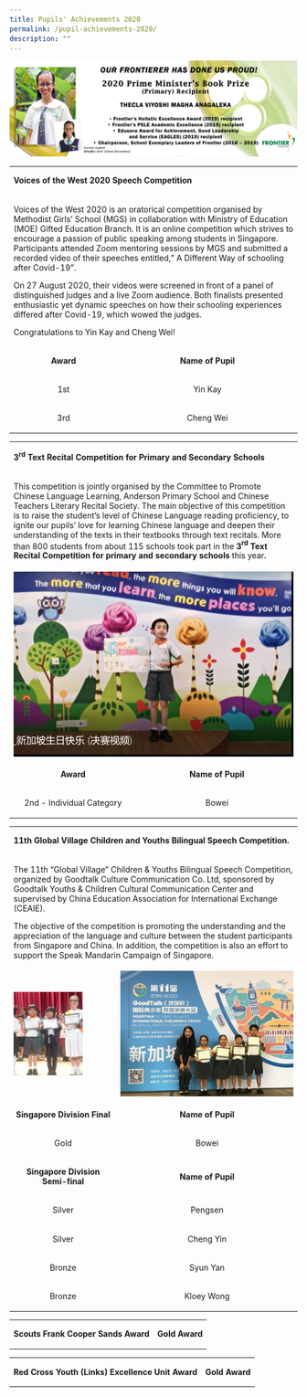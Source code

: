 ```yaml
---
title: Pupils' Achievements 2020
permalink: /pupil-achievements-2020/
description: ""
---
```

<img src="/images/pa1.jpg">
<table>
<tbody>
<tr>
<td colspan="2">
<p><strong>Voices of the West 2020 Speech Competition</strong></p>
</td>
</tr>
<tr>
<td colspan="2">
<p>Voices of the West 2020 is an oratorical competition organised by Methodist Girls’ School (MGS) in collaboration with Ministry of Education (MOE) Gifted Education Branch. It is an online competition which strives to encourage a passion of public speaking among students in Singapore. Participants attended Zoom mentoring sessions by MGS and submitted a recorded video of their speeches entitled,” A Different Way of schooling after Covid-19”.</p>
<p>On 27 August 2020, their videos were screened in front of a panel of distinguished judges and a live Zoom audience. Both finalists presented enthusiastic yet dynamic speeches on how their schooling experiences differed after Covid-19, which wowed the judges.</p>
<p>Congratulations to Yin Kay and Cheng Wei!</p>
</td>
</tr>
<tr>
<td style="text-align: center;">
<p><strong>Award</strong></p>
</td>
<td style="text-align: center;">
<p><strong>Name of Pupil</strong></p>
</td>
</tr>
<tr>
<td style="text-align: center;">
<p>1st</p>
</td>
<td style="text-align: center;">
<p>Yin Kay</p>
</td>
</tr>
<tr>
<td style="text-align: center;">
<p>3rd</p>
</td>
<td style="text-align: center;">
<p>Cheng Wei</p>
</td>
</tr>
</tbody>
</table>
<table>
<tbody>
<tr>
<td colspan="3" width="696">
<p><strong>3<sup>rd</sup>&nbsp;Text Recital Competition for Primary and Secondary Schools</strong></p>
</td>
</tr>
<tr>
<td colspan="3" width="696">
<p>This competition is jointly organised by the Committee to Promote Chinese Language Learning, Anderson Primary School and Chinese Teachers Literary Recital Society. The main objective of this competition is to raise the student’s level of Chinese Language reading proficiency, to ignite our pupils’ love for learning Chinese language and deepen their understanding of the texts in their textbooks through text recitals. More than 800 students from about 115 schools took part in the&nbsp;<strong>3</strong><strong><sup>rd</sup></strong><strong>&nbsp;Text Recital Competition for primary and secondary schools&nbsp;</strong>this year<strong>.</strong></p>
</td>
</tr>
<tr>
<td colspan="3" width="696"><img src="/images/pa2.png"></td>
</tr>
<tr>
<td style="text-align: center;" width="208">
<p><strong>Award</strong></p>
</td>
<td style="text-align: center;" colspan="2" width="216">
<p><strong>Name of Pupil</strong></p>
</td>
</tr>
<tr>
<td style="text-align: center;" width="208">
<p>2nd - Individual Category</p>
</td>
<td style="text-align: center;" colspan="2" width="216">
<p>Bowei</p>
</td>
</tr>
</tbody>
</table>
<table>
<tbody>
<tr>
<td colspan="3" width="696">
<p><strong>11th Global Village Children and Youths Bilingual Speech Competition.</strong></p>
</td>
</tr>
<tr>
<td colspan="3" width="696">
<p>The 11th “Global Village” Children &amp; Youths Bilingual Speech Competition, organized by Goodtalk Culture Communication Co. Ltd, sponsored by Goodtalk Youths &amp; Children Cultural Communication Center and supervised by China Education Association for International Exchange (CEAIE).</p>
<p>The objective of the competition is promoting the understanding and the appreciation of the language and culture between the student participants from Singapore and China. In addition, the competition is also an effort to support the Speak Mandarin Campaign of Singapore.</p>
</td>
</tr>
<tr>
<td colspan="2" width="312">
<img style="width: 70%;" src="/images/pa3.jpeg">
</td>
<td width="384">
<img src="/images/pa4.jpeg">
</td>
</tr>
<tr>
<td style="text-align: center;" width="208">
<p><strong>Singapore Division Final</strong></p>
</td>
<td style="text-align: center;" colspan="2" width="216">
<p><strong>Name of Pupil</strong></p>
</td>
</tr>
<tr>
<td style="text-align: center;" width="208">
<p>Gold</p>
</td>
<td style="text-align: center;" colspan="2" width="216">
<p>Bowei</p>
</td>
</tr>
<tr>
<td style="text-align: center;" width="208">
<p><strong>Singapore Division Semi-final</strong></p>
</td>
<td style="text-align: center;" colspan="2" width="216">
<p><strong>Name of Pupil</strong></p>
</td>
</tr>
<tr>
<td style="text-align: center;" width="208">
<p>Silver</p>
</td>
<td style="text-align: center;" colspan="2" width="216">
<p>Pengsen</p>
</td>
</tr>
<tr>
<td style="text-align: center;" width="208">
<p>Silver</p>
</td>
<td style="text-align: center;" colspan="2" width="216">
<p>Cheng Yin</p>
</td>
</tr>
<tr>
<td style="text-align: center;" width="208">
<p>Bronze</p>
</td>
<td style="text-align: center;" colspan="2" width="216">
<p>Syun Yan</p>
</td>
</tr>
<tr>
<td style="text-align: center;" width="208">
<p>Bronze</p>
</td>
<td style="text-align: center;" colspan="2" width="216">
<p>Kloey Wong</p>
</td>
</tr>
</tbody>
</table>
<table>
<tbody>
<tr>
<td>
<p><strong>Scouts Frank&nbsp;</strong><strong>Cooper Sands&nbsp;</strong><strong>Award</strong></p>
</td>
<td>
<p style="text-align: center;"><strong>Gold Award</strong></p>
</td>
</tr>
</tbody>
</table>
<table>
<tbody>
<tr>
<td>
<p><strong>Red Cross Youth (Links) Excellence Unit&nbsp;</strong><strong>Award</strong><strong><br></strong></p>
</td>
<td>
<p style="text-align: center;"><strong>Gold Award</strong></p>
</td>
</tr>
</tbody>
</table>